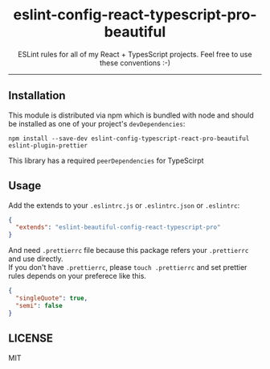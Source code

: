 <div align="center">
<h1>eslint-config-react-typescript-pro-beautiful</h1>

<p>ESLint rules for all of my React + TypesScript projects. Feel free to use these conventions :-)</p>
</div>

---

## Installation

This module is distributed via npm which is bundled with node and
should be installed as one of your project's `devDependencies`:

```
npm install --save-dev eslint-config-typescript-react-pro-beautiful eslint-plugin-prettier
```

This library has a required `peerDependencies` for TypeScirpt

## Usage

Add the extends to your `.eslintrc.js` or `.eslintrc.json` or `.eslintrc`:

```json
{
  "extends": "eslint-beautiful-config-react-typescript-pro"
}
```

And need `.prettierrc` file because this package refers your `.prettierrc` and use directly.  
If you don't have `.prettierrc`, please `touch .prettierrc` and set prettier rules depends on your preferece like this.

```json
{
  "singleQuote": true,
  "semi": false
}
```

## LICENSE

MIT
